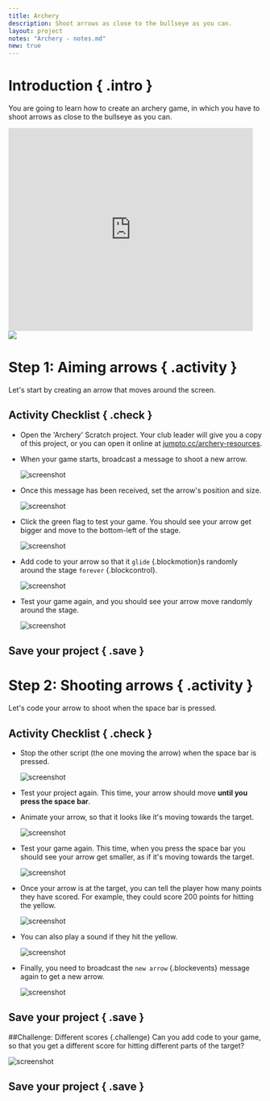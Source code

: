 ```yaml
---
title: Archery
description: Shoot arrows as close to the bullseye as you can.
layout: project
notes: "Archery - notes.md"
new: true
---
```


# Introduction { .intro }

You are going to learn how to create an archery game, in which you have to shoot arrows as close to the bullseye as you can.

<div class="scratch-preview">
  <iframe allowtransparency="true" width="485" height="402" src="https://scratch.mit.edu/projects/embed/114760038/?autostart=false" frameborder="0"></iframe>
  <img src="images/archery-final.png">
</div>

# Step 1: Aiming arrows { .activity }

Let's start by creating an arrow that moves around the screen.

## Activity Checklist { .check }

+ Open the 'Archery' Scratch project. Your club leader will give you a copy of this project, or you can open it online at <a href="http://jumpto.cc/archery-resources" target="_blank">jumpto.cc/archery-resources</a>.

+ When your game starts, broadcast a message to shoot a new arrow.

	![screenshot](images/archery-flag-new.png)

+ Once this message has been received, set the arrow's position and size.

	![screenshot](images/archery-set-pos-size.png)

+ Click the green flag to test your game. You should see your arrow get bigger and move to the bottom-left of the stage.

	![screenshot](images/archery-start-test.png)

+ Add code to your arrow so that it `glide` {.blockmotion}s randomly around the stage `forever` {.blockcontrol}.

	![screenshot](images/archery-glide.png)

+ Test your game again, and you should see your arrow move randomly around the stage.

	![screenshot](images/archery-glide-test.png)

## Save your project { .save }

# Step 2: Shooting arrows { .activity }

Let's code your arrow to shoot when the space bar is pressed.

## Activity Checklist { .check }

+ Stop the other script (the one moving the arrow) when the space bar is pressed.

	![screenshot](images/archery-stop.png)

+ Test your project again. This time, your arrow should move __until you press the space bar__.

+ Animate your arrow, so that it looks like it's moving towards the target.

	![screenshot](images/archery-animate.png)

+ Test your game again. This time, when you press the space bar you should see your arrow get smaller, as if it's moving towards the target.

	![screenshot](images/archery-animate-test.png)

+ Once your arrow is at the target, you can tell the player how many points they have scored. For example, they could score 200 points for hitting the yellow.

	![screenshot](images/archery-colour.png)

+ You can also play a sound if they hit the yellow.

	![screenshot](images/archery-cheer.png)

+ Finally, you need to broadcast the `new arrow` {.blockevents} message again to get a new arrow.

	![screenshot](images/archery-another-arrow.png)

## Save your project { .save }

##Challenge: Different scores {.challenge}
Can you add code to your game, so that you get a different score for hitting different parts of the target?

![screenshot](images/archery-challenge.png)

## Save your project { .save }